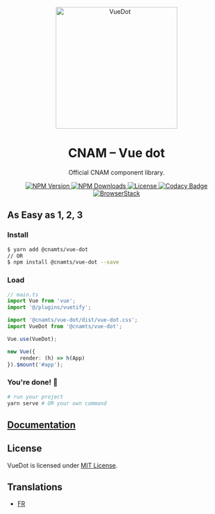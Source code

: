 <p align="center">
    <a
        href="https://assurance-maladie-digital.github.io/vue-dot/"
        target="_blank"
        rel="noopener noreferrer"
    >
        <img
            width="280"
            src="https://res.cloudinary.com/deraw/image/upload/v1547049133/vue-dot.svg"
            alt="VueDot"
        >
    </a>
</p>

<h1 align="center">CNAM – Vue dot</h1>

<p align="center">Official CNAM component library.</p>

<p align="center">
    <a href="https://www.npmjs.com/package/@cnamts/vue-dot">
        <img
            src="https://img.shields.io/npm/v/@cnamts/vue-dot.svg?style=flat-square"
            alt="NPM Version"
        >
    </a>
    <a href="https://www.npmjs.com/package/@cnamts/vue-dot">
        <img
            src="https://img.shields.io/npm/dw/@cnamts/vue-dot.svg?style=flat-square"
            alt="NPM Downloads"
        >
    </a>
    <a
        href="https://github.com/assurance-maladie-digital/vue-dot/blob/master/LICENSE">
        <img
            src="https://img.shields.io/badge/license-MIT-brightgreen.svg?style=flat-square"
            alt="License"
        >
    </a>
    <a
        class="badge-align"
        href="https://www.codacy.com/app/Deraw-/vue-dot?utm_source=github.com&amp;utm_medium=referral&amp;utm_content=assurance-maladie-digital/vue-dot&amp;utm_campaign=Badge_Grade"
    >
        <img
            src="https://img.shields.io/codacy/grade/3d671fb222b04201997aae91c49d510d/master.svg?style=flat-square&label=Code+Quality"
            alt="Codacy Badge"
        >
    </a>
    <a
        class="badge-align"
        href="https://www.browserstack.com/"
    >
        <img
            src="https://img.shields.io/badge/powered%20by-BrowserStack-brightgreen.svg?style=flat-square"
            alt="BrowserStack"
        >
    </a>
</p>

## As Easy as 1, 2, 3

### Install

```bash
$ yarn add @cnamts/vue-dot
// OR
$ npm install @cnamts/vue-dot --save
```

### Load

```ts
// main.ts
import Vue from 'vue';
import '@/plugins/vuetify';

import '@cnamts/vue-dot/dist/vue-dot.css';
import VueDot from '@cnamts/vue-dot';

Vue.use(VueDot);

new Vue({
    render: (h) => h(App)
}).$mount('#app');
```

### You're done! 🎉

```bash
# run your project
yarn serve # OR your own command
```

## [Documentation](https://assurance-maladie-digital.github.io/vue-dot/)

## License

VueDot is licensed under [MIT License](./LICENSE).

## Translations

-   [FR](./gh-docs/fr/README.md)
